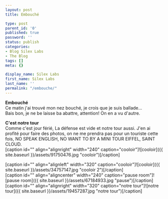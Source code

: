 ```yaml
---
layout: post
title: Embouché

type: post
parent_id: '0'
published: true
password: ''
status: publish
categories:
- Blog Silex Labs
- The Blog
tags: []
meta: {}

display_name: Silex Labs
first_name: Silex Labs
last_name: ''
permalink: "/embouche/"
---
```


**Embouché**  
Ce matin j'ai trouvé mon nez bouché, je crois que je suis ballade...  
Bais bon, je ne be laisse ba abattre, attention! On en a vu d'autre.

**C'est notre tour**  
Comme c'est jour férié, La défense est vide et notre tour aussi. J'en ai profité pour faire des photos, on ne me prendra pas pour un touriste cette fois, NO SPEAK ENGLISH, NO WANT TO BY A MINI TOUR EIFFEL, SAINT CLOUD.  
[caption id="" align="alignright" width="240" caption="cooloir"]![cooloir]({{ site.baseurl }}/assets/91750476.jpg "cooloir")[/caption]

[caption id="" align="alignleft" width="320" caption="cooloir"]![cooloir]({{ site.baseurl }}/assets/34757147.jpg "cooloir 2")[/caption]  
[caption id="" align="aligncenter" width="240" caption="pause room"]![pause room]({{ site.baseurl }}/assets/67184933.jpg "pause")[/caption]  
[caption id="" align="alignright" width="320" caption="notre tour"]![notre tour]({{ site.baseurl }}/assets/19457287.jpg "notre tour")[/caption]